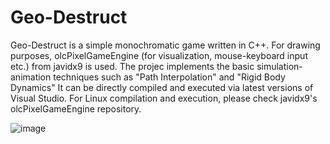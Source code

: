 # Geo-Destruct
Geo-Destruct is a simple monochromatic game written in C++. For drawing purposes, olcPixelGameEngine (for visualization, mouse-keyboard input etc.) from javidx9 is used. The projec implements the basic simulation-animation techniques such as "Path Interpolation" and "Rigid Body Dynamics" It can be directly compiled and executed via latest versions of Visual Studio. For Linux compilation and execution, please check javidx9's olcPixelGameEngine repository.

  ![image](https://user-images.githubusercontent.com/43638551/145443127-7a52f375-3170-4779-848f-d4333f10959f.png)
